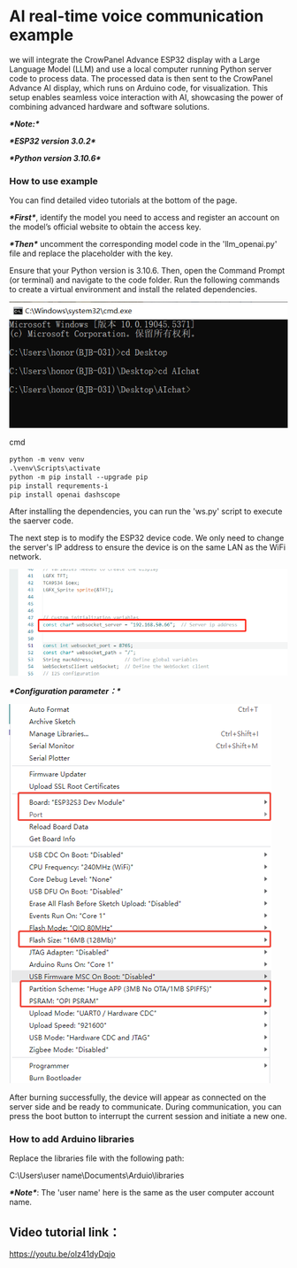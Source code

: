 # **AI real-time voice communication example**

we will integrate the CrowPanel Advance ESP32 display with a Large Language Model (LLM) and use a local computer running Python server code to process data. The processed data is then sent to the CrowPanel Advance AI display, which runs on Arduino code, for visualization. This setup enables seamless voice interaction with AI, showcasing the power of combining advanced hardware and software solutions.

***\*Note:\**** 

***\*ESP32 version 3.0.2\****

***\*Python version 3.10.6\****

 

### **How to use example**

You can find detailed video tutorials at the bottom of the page.

 

***\*First\****, identify the model you need to access and register an account on the model’s official website to obtain the access key.

***\*Then\**** uncomment the corresponding model code in the 'llm_openai.py' file and replace the placeholder with the key.

Ensure that your Python version is 3.10.6. Then, open the Command Prompt (or terminal) and navigate to the code folder. Run the following commands to create a virtual environment and install the related dependencies.

![图片10-1](./10-1.png)

cmd

```
python -m venv venv
.\venv\Scripts\activate
python -m pip install --upgrade pip
pip install requrements-i
pip install openai dashscope
```



After installing the dependencies, you can run the 'ws.py' script to execute the saerver code.

 

The next step is to modify the ESP32 device code. We only need to change the server's IP address to ensure the device is on the same LAN as the WiFi network.

![图片10-2](./10-2.png)



***\*Configuration parameter：\****

![图片10-3](./10-3.png)



After burning successfully, the device will appear as connected on the server side and be ready to communicate. During communication, you can press the boot button to interrupt the current session and initiate a new one.

### **How to add Arduino libraries**

Replace the libraries file with the following path:

C:\Users\user name\Documents\Arduio\libraries

 

***\*Note\****: The 'user name' here is the same as the user computer account name.

 

## **Video tutorial link**：

 https://youtu.be/oIz41dyDqjo 